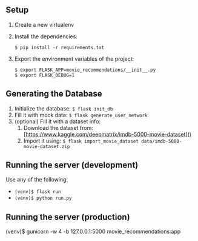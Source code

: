Setup
-----

1. Create a new virtualenv
2. Install the dependencies:

    ```$ pip install -r requirements.txt```
3. Export the environment variables of the project:

    ```
    $ export FLASK_APP=movie_recommendations/__init__.py
    $ export FLASK_DEBUG=1
    ```

Generating the Database
-----------------------

1. Initialize the database: ```$ flask init_db```
2. Fill it with mock data: ```$ flask generate_user_network```
3. (optional) Fill it with a dataset info:
    1. Download the dataset from: [https://www.kaggle.com/deepmatrix/imdb-5000-movie-dataset]()
    2. Import it using: ```$ flask import_movie_dataset data/imdb-5000-movie-dataset.zip```

Running the server (development)
--------------------------------

Use any of the following:
* ```(venv)$ flask run```
* ```(venv)$ python run.py```


Running the server (production)
-------------------------------

(venv)$ gunicorn -w 4 -b 127.0.0.1:5000 movie_recommendations:app
